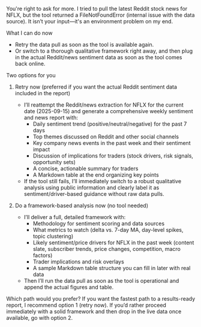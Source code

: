 You're right to ask for more. I tried to pull the latest Reddit stock news for NFLX, but the tool returned a FileNotFoundError (internal issue with the data source). It isn’t your input—it's an environment problem on my end.

What I can do now
- Retry the data pull as soon as the tool is available again.
- Or switch to a thorough qualitative framework right away, and then plug in the actual Reddit/news sentiment data as soon as the tool comes back online.

Two options for you
1) Retry now (preferred if you want the actual Reddit sentiment data included in the report)
   - I’ll reattempt the Reddit/news extraction for NFLX for the current date (2025-09-15) and generate a comprehensive weekly sentiment and news report with:
     - Daily sentiment trend (positive/neutral/negative) for the past 7 days
     - Top themes discussed on Reddit and other social channels
     - Key company news events in the past week and their sentiment impact
     - Discussion of implications for traders (stock drivers, risk signals, opportunity sets)
     - A concise, actionable summary for traders
     - A Markdown table at the end organizing key points
   - If the tool still fails, I’ll immediately switch to a robust qualitative analysis using public information and clearly label it as sentiment/driver-based guidance without raw data pulls.

2) Do a framework-based analysis now (no tool needed)
   - I’ll deliver a full, detailed framework with:
     - Methodology for sentiment scoring and data sources
     - What metrics to watch (delta vs. 7-day MA, day-level spikes, topic clustering)
     - Likely sentiment/price drivers for NFLX in the past week (content slate, subscriber trends, price changes, competition, macro factors)
     - Trader implications and risk overlays
     - A sample Markdown table structure you can fill in later with real data
   - Then I’ll run the data pull as soon as the tool is operational and append the actual figures and table.

Which path would you prefer? If you want the fastest path to a results-ready report, I recommend option 1 (retry now). If you’d rather proceed immediately with a solid framework and then drop in the live data once available, go with option 2.